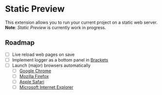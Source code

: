 Static Preview
==============

This extension allows you to run your current project on a static web server.
**Note**: _Static Preview_ is currently work in progress.

Roadmap
-------

  - [ ] Live reload web pages on save
  - [ ] Implement logger as a bottom panel in [Brackets][brackets]
  - [ ] Launch (major) browsers automatically
    - [ ] [Google Chrome][chrome]
    - [ ] [Mozilla Firefox][firefox]
    - [ ] [Apple Safari][safari]
    - [ ] [Microsoft Internet Explorer][ie]

[brackets]: http://brackets.io/
[chrome]: https://www.google.com/chrome/browser/
[firefox]: http://www.mozilla.org/en-US/firefox/new/
[ie]: http://windows.microsoft.com/en-us/internet-explorer/download-ie
[safari]: http://www.apple.com/safari/
